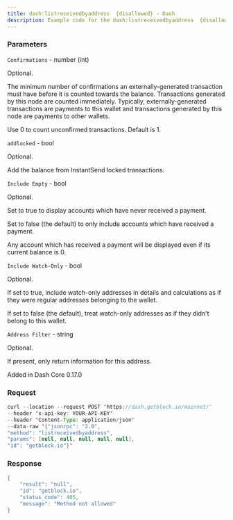 ```yaml
---
title: dash:listreceivedbyaddress  {disallowed} - Dash
description: Example code for the dash:listreceivedbyaddress  {disallowed} json-rpc method. Сomplete guide on how to use dash:listreceivedbyaddress  {disallowed} json-rpc in GetBlock.io Web3 documentation.
---
```


### Parameters


`Confirmations` - number (int)

Optional.

The minimum number of confirmations an externally-generated transaction
must have before it is counted towards the balance. Transactions
generated by this node are counted immediately. Typically,
externally-generated transactions are payments to this wallet and
transactions generated by this node are payments to other wallets.

Use 0 to count unconfirmed transactions. Default is 1.

`addlocked` - bool

Optional.

Add the balance from InstantSend locked transactions.

`Include Empty` - bool

Optional.

Set to true to display accounts which have never received a payment.

Set to false (the default) to only include accounts which have received
a payment.

Any account which has received a payment will be displayed even if its
current balance is 0.

`Include Watch-Only` - bool

Optional.

If set to true, include watch-only addresses in details and calculations
as if they were regular addresses belonging to the wallet.

If set to false (the default), treat watch-only addresses as if they
didn't belong to this wallet.

`Address Filter` - string

Optional.

If present, only return information for this address.

Added in Dash Core 0.17.0

### Request

``` java
curl --location --request POST 'https://dash.getblock.io/mainnet/' 
--header 'x-api-key: YOUR-API-KEY' 
--header 'Content-Type: application/json' 
--data-raw '{"jsonrpc": "2.0",
"method": "listreceivedbyaddress",
"params": [null, null, null, null, null],
"id": "getblock.io"}'
```

###  Response

``` java
{
    "result": "null",
    "id": "getblock.io",
    "status_code": 405,
    "message": "Method not allowed"
}
```

